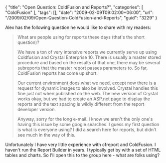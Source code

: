 {
	"title": "Open Question: ColdFusion and Reports?",
	"categories": [
		"ColdFusion"
	],
	"tags": [],
	"date": "2009-02-09T09:02:00+06:00",
	"url": "/2009/02/09/Open-Question-ColdFusion-and-Reports",
	"guid": "3229"
}

Alex has the following question he would like to share with my readers:

<blockquote>
<p>
What are people using for reports these days (that's the short question)?
</p>

<p>
We have a ton of very intensive reports we currently serve up using Coldfusion and Crystal Enterprise 10.  There is usually a master stored procedure and based on the results of that one, there may be several subreports that the master report passes parameters to.  So far, ColdFusion reports has come up short.
</p>

<p>
Our current environment does what we need, except now there is a request for dynamic images to also be involved.  Crystal handles this fine just not when published
on the web.  The new version of Crystal works okay, but we had to create an ASP.net page to display the reports and the text spacing is wildly different from the report developer version.
</p>

<p>
Anyway, sorry for the long e-mail.  I know we aren't the only one's having this issue by some google searches.  I guess my first question is what is everyone using?  I did a search here for reports, but didn't see much in the way of this.
</p>
</blockquote>

Unfortunately I have very little experience with cfreport and ColdFusion. I haven't run the Report Builder in years. I typically get by with a set of HTML tables and charts. So I'll open this to the group here - what are folks using?
